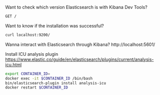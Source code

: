 Want to check which version Elasticsearch is with Kibana Dev Tools?
```bash
GET /
```

Want to know if the installation was successful?
```bash
curl localhost:9200/
```

Wanna interact with Elasticsearch through Kibana?
http://localhost:5601/

Install ICU analysis plugin
https://www.elastic.co/guide/en/elasticsearch/plugins/current/analysis-icu.html
```bash
export CONTAINER_ID=
docker exec -it $CONTAINER_ID /bin/bash
bin/elasticsearch-plugin install analysis-icu
docker restart $CONTAINER_ID
```